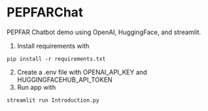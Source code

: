 # PEPFARChat
PEPFAR Chatbot demo using OpenAI, HuggingFace, and streamlit.

1) Install requirements with
```
pip install -r requirements.txt
```
2) Create a .env file with OPENAI_API_KEY and HUGGINGFACEHUB_API_TOKEN
3) Run app with
```
streamlit run Introduction.py
```

